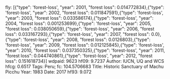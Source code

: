 fly: [{"type": 'forest-loss', "year": 2001, "forest loss": 0.014772834},{"type": 'forest-loss', "year": 2002, "forest loss": 0.011847591},{"type": 'forest-loss', "year": 2003, "forest loss": 0.033586174},{"type": 'forest-loss', "year": 2004, "forest loss": 0.001253699},{"type": 'forest-loss', "year": 2005, "forest loss": 0.038050659},{"type": 'forest-loss', "year": 2006, "forest loss": 0.033167293},{"type": 'forest-loss', "year": 2007, "forest loss": 0.0},{"type": 'forest-loss', "year": 2008, "forest loss": 0.0126803},{"type": 'forest-loss', "year": 2009, "forest loss": 0.012125845},{"type": 'forest-loss', "year": 2010, "forest loss": 0.037350325},{"type": 'forest-loss', "year": 2011, "forest loss": 0.044740861},{"type": 'forest-loss', "year": 2012, "forest loss": 0.151618734}]
wdpaid: 9623
hf09: 9.7237
Author: IUCN, UQ and WCS
hfcg: 0.6517
Tags: Peru;
fc: 104.5706683
Title: Historic Sanctuary of Machu Picchu
Year: 1983
Date: 2017
hf93: 9.072
